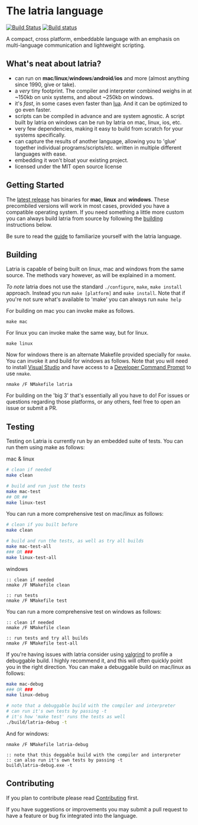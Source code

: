 # The latria language

[![Build Status](https://travis-ci.org/montymxb/latria.svg?branch=master)](https://travis-ci.org/montymxb/latria)
[![Build status](https://ci.appveyor.com/api/projects/status/g6mo13n1405xks1u?svg=true)](https://ci.appveyor.com/project/montymxb/latria)

A compact, cross platform, embeddable language with an emphasis on multi-language communication and lightweight scripting.

## What's neat about latria?

- can run on **mac**/**linux**/**windows**/**android**/**ios** and more (almost anything since 1990, give or take). 
- a *very* tiny footprint. The compiler and interpreter combined weighs in at ~150kb on unix systems, and about ~250kb on windows.
- it's *fast*, in some cases even faster than [lua](https://www.lua.org/about.html). And it can be optimized to go even faster.
- scripts can be compiled in advance and are system agnostic. A script built by latria on windows can be run by latria on mac, linux, ios, etc.
- very few dependencies, making it easy to build from scratch for your systems specifically.
- can capture the results of another language, allowing you to 'glue' together individual programs/scripts/etc. written in multiple different languages with ease.
- embedding it won't bloat your existing project.
- licensed under the MIT open source license

## Getting Started

The [latest release](https://github.com/montymxb/latria/releases/latest/) has binaries for **mac**, **linux** and **windows**. These precombiled versions will work in most cases, provided you have a compatible operating system. If you need something a little more custom you can always build latria from source by following the [building](#user-content-building) instructions below.

Be sure to read the [guide](https://latria.uphouseworks.com/Guide/) to familiarize yourself with the latria language.

## Building

Latria is capable of being built on linux, mac and windows from the same source. The methods vary however, as will be explained in a moment.

*To note* latria does not use the standard `./configure`, `make`, `make install` approach. Instead you run `make [platform]` and `make install`.
Note that if you're not sure what's available to 'make' you can always run ```make help```

For building on mac you can invoke make as follows.
```
make mac
```

For linux you can invoke make the same way, but for linux.
```
make linux
```

Now for windows there is an alternate Makefile provided specially for `nmake`. You can invoke it and build for windows as follows. Note that you will need to install [Visual Studio](https://www.visualstudio.com/) and have access to a [Developer Command Prompt](https://docs.microsoft.com/en-us/dotnet/framework/tools/developer-command-prompt-for-vs) to use `nmake`.
```
nmake /F NMakefile latria
```

For building on the 'big 3' that's essentially all you have to do! For issues or questions regarding those platforms, or any others, feel free to open an issue or submit a PR.

## Testing

Testing on Latria is currently run by an embedded suite of tests. You can run them using make as follows:

mac & linux
```bash
# clean if needed
make clean

# build and run just the tests
make mac-test
## OR ##
make linux-test
```

You can run a more comprehensive test on mac/linux as follows:
```bash
# clean if you built before
make clean

# build and run the tests, as well as try all builds
make mac-test-all
### OR ###
make linux-test-all
```


windows
```batch
:: clean if needed
nmake /F NMakefile clean

:: run tests
nmake /F NMakefile test
```

You can run a more comprehensive test on windows as follows:
```batch
:: clean if needed
nmake /F NMakefile clean

:: run tests and try all builds
nmake /F NMakefile test-all
```

If you're having issues with latria consider using [valgrind](http://valgrind.org/) to profile a debuggable build. I highly recommend it, and this will often quickly point you in the right direction. You can make a debuggable build on mac/linux as follows:
```bash
make mac-debug
### OR ###
make linux-debug

# note that a debuggable build with the compiler and interpreter 
# can run it's own tests by passing -t
# it's how 'make test' runs the tests as well
./build/latria-debug -t
```
And for windows:
```batch
nmake /F NMakefile latria-debug

:: note that this deggable build with the compiler and interpreter
:: can also run it's own tests by passing -t
build\latria-debug.exe -t
```

## Contributing

If you plan to contribute please read [Contributing](CONTRIBUTING.md) first.

If you have suggestions or improvements you may submit a pull request to have a feature or bug fix integrated into the language.
